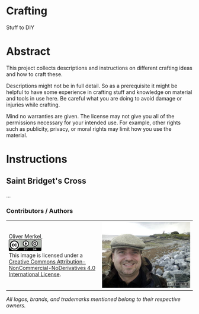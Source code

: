 # Crafting
Stuff to DIY

# Abstract

This project collects descriptions and instructions on different crafting ideas and how to craft these.

Descriptions might not be in full detail. So as a prerequisite it might be helpful to have some experience in crafting stuff and knowledge on material and tools in use here. Be careful what you are doing to avoid damage or injuries while crafting.

Mind no warranties are given. The license may not give you all of the permissions necessary for your intended use. For example, other rights such as publicity, privacy, or moral rights may limit how you use the material. 

# Instructions

## Saint Bridget's Cross

...

### Contributors / Authors

<table>
  <tr>
    <td><p>Oliver Merkel,<br /><a rel="license" href="http://creativecommons.org/licenses/by-nc-nd/4.0"><img alt="Creative Commons License" style="border-width:0" src="res/88x31-cc-by-sa.png" /></a><br />This image is licensed under a <a rel="license" href="http://creativecommons.org/licenses/by-nc-nd/4.0">Creative Commons Attribution-NonCommercial-NoDerivatives 4.0 International License</a>.    
    </p>
    </td>
    <td width="50%"><img width="100%" ondragstart="return false;" alt="Oliver Merkel, Creative Commons License, This image is licensed under a Creative Commons Attribution-NonCommercial-NoDerivatives 4.0 International License." src="res/oliver-liscannor-harbour.jpg" /></td>
  </tr>
</table>

_All logos, brands, and trademarks mentioned belong to their respective owners._